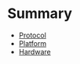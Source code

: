 # Summary

* [Protocol](protocol/README.md)
* [Platform](Platform/README.md/README.md)
* [Hardware](hardware/README.md)

